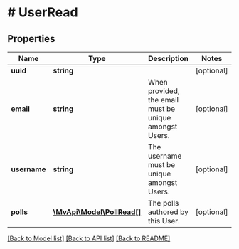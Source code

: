 # # UserRead

## Properties

Name | Type | Description | Notes
------------ | ------------- | ------------- | -------------
**uuid** | **string** |  | [optional]
**email** | **string** | When provided, the email must be unique amongst Users. | [optional]
**username** | **string** | The username must be unique amongst Users. | [optional]
**polls** | [**\MvApi\Model\PollRead[]**](PollRead.md) | The polls authored by this User. | [optional]

[[Back to Model list]](../../README.md#models) [[Back to API list]](../../README.md#endpoints) [[Back to README]](../../README.md)

